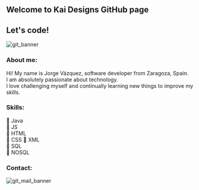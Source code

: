## **Welcome to Kai Designs GitHub page**

## **Let's code!**

![git_banner](https://github.com/Kai4Dev/Kai4Dev/assets/137760833/5009a470-a301-4177-aa80-0879a035c08b)

### About me:

Hi! My name is Jorge Vázquez, software developer from Zaragoza, Spain.  
I am absolutely passionate about technology.  
I love challenging myself and continually learning new things to improve my skills.

### Skills:
:small_blue_diamond: Java  
:small_blue_diamond: JS  
:small_blue_diamond: HTML  
:small_blue_diamond: CSS 
:small_blue_diamond: XML  
:small_blue_diamond: SQL  
:small_blue_diamond: NOSQL  
<!-- ### Check my work: -->

### Contact:

![git_mail_banner](https://github.com/Kai4Dev/Kai4Dev/assets/137760833/64f9e25e-de1c-486f-a818-d8d70ca6b405)
